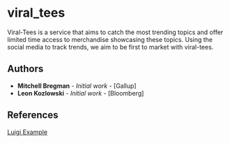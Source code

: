 # viral_tees

Viral-Tees is a service that aims to catch the most trending topics and offer limited time access to merchandise showcasing these topics. Using the social media to track trends, we aim to be first to market with viral-tees.

## Authors

* **Mitchell Bregman** - *Initial work* - [Gallup]
* **Leon Kozlowski** - *Initial work* - [Bloomberg]


## References

[Luigi Example](https://marcobonzanini.com/2015/10/24/building-data-pipelines-with-python-and-luigi/)
